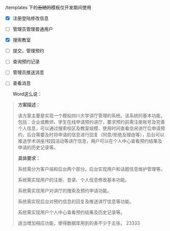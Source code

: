/templates 下的~~丑陋的~~模板仅开发期间使用

- [x] 注册登陆修改信息

- [ ] 管理员管理普通用户

- [x] 搜索教室

- [ ] 提交，管理预约

- [ ] 查询预约记录

- [ ] 管理员推送消息

- [ ] 查看消息

  Word这么说：

> **方案描述：**
>
> 该方案主要是实现一个模拟四川大学讲厅管理的系统。该系统的基本功能，包括：企业或教师、学生在线申请预约讲厅，要求预约前需注册账号及完善个人信息，可以通过搜索校区及教室规模、使用时间查看空闲讲厅后申请预约，后台需要及时将申请的信息进行回复（同意/拒绝及理由等），后台可以推送学术讲座/校园活动等讲厅信息，用户可以在个人中心查看预约结果及申请的历史记录等。
>
>  
>
> **具体要求：**
>
> 系统需分为客户端和后台两个部分。后台实现用户和话题信息维护管理等。
>
> 系统需实现用户的注册、登录、个人信息修改基本功能。
>
> 系统需实现用户对讲厅的搜索及预约申请功能。
>
> 系统需实现后台对预约信息的回复及推送讲厅信息等功能。
>
> 系统需实现用户个人中心查看预约结果及历史记录等。
>
> 适当增加相应功能，使得数据库用到的表不少于五张。
23333
